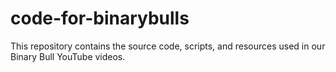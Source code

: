 # code-for-binarybulls

This repository contains the source code, scripts, and resources used in our Binary Bull YouTube videos.
